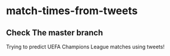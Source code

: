 # match-times-from-tweets
## Check The master branch

Trying to predict UEFA Champions League matches using tweets!
